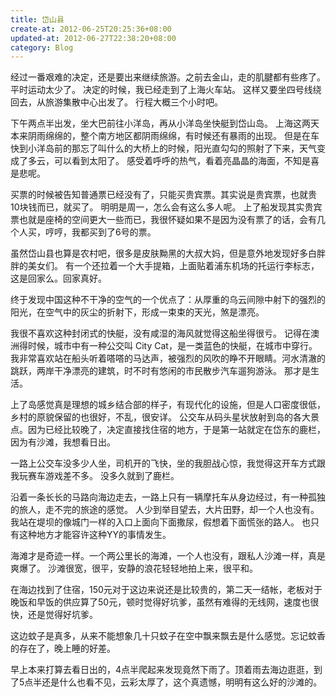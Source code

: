 ```yaml
---
title: 岱山县
create-at: 2012-06-25T20:25:36+08:00
updated-at: 2012-06-27T22:38:20+08:00
category: Blog
---
```


经过一番艰难的决定，还是要出来继续旅游。之前去金山，走的肌腱都有些疼了。平时运动太少了。
决定的时候，我已经走到了上海火车站。
这样又要坐四号线绕回去，从旅游集散中心出发了。
行程大概三个小时吧。

下午两点半出发，坐大巴前往小洋岛，再从小洋岛坐快艇到岱山岛。
上海这两天本来阴雨绵绵的，整个南方地区都阴雨绵绵，有时候还有暴雨的出现。
但是在车快到小洋岛前的那忘了叫什么的大桥上的时候，阳光直勾勾的照射了下来，天气变成了多云，可以看到太阳了。
感受着呼呼的热气，看着亮晶晶的海面，不知是喜是悲呢。

买票的时候被告知普通票已经没有了，只能买贵宾票。其实说是贵宾票，也就贵10块钱而已，就买了。
明明是周一，怎么会有这么多人呢。
上了船发现其实贵宾票也就是座椅的空间更大一些而已，我很怀疑如果不是因为没有票了的话，会有几个人买，哼哼，我都买到了6号的票。

虽然岱山县也算是农村吧，很多是皮肤黝黑的大叔大妈，但是意外地发现好多白胖胖的美女们。
有一个还拉着一个大手提箱，上面贴着浦东机场的托运行李标志，这是回家么。回家真好。

终于发现中国这种不干净的空气的一个优点了：从厚重的乌云间隙中射下的强烈的阳光，在空气中的灰尘的折射下，形成一束束的天光，煞是漂亮。

我很不喜欢这种封闭式的快艇，没有咸湿的海风就觉得这船坐得很亏。
记得在澳洲得时候，城市中有一种公交叫 City Cat，是一类蓝色的快艇，在城市中穿行。
我非常喜欢站在船头听着嗒嗒的马达声，被强烈的风吹的睁不开眼睛。河水清澈的跳跃，两岸干净漂亮的建筑，时不时有悠闲的市民散步汽车遛狗游泳。
那才是生活。

上了岛感觉真是理想的城乡结合部的样子，有现代化的设施，但是人口密度很低，乡村的原貌保留的也很好，不乱，很安详。
公交车从码头星状放射到岛的各大景点。因为已经比较晚了，决定直接找住宿的地方，于是第一站就定在岱东的鹿栏，因为有沙滩，我想看日出。

一路上公交车没多少人坐，司机开的飞快，坐的我胆战心惊，我觉得这开车方式跟我玩赛车游戏差不多。
没多久就到了鹿栏。

沿着一条长长的马路向海边走去，一路上只有一辆摩托车从身边经过，有一种孤独的旅人，走不完的旅途的感觉。
人少到举目望去，大片田野，却一个人也没有。
我站在堤坝的像城门一样的入口上面向下面撒尿，假想着下面慌张的路人。
也只有这种地方才能容许这种YY的事情发生。

海滩才是奇迹一样。一个两公里长的海滩，一个人也没有，跟私人沙滩一样，真是爽爆了。
沙滩很宽，很平，安静的浪花轻轻地拍上来，很平和。

在海边找到了住宿，150元对于这边来说还是比较贵的，第二天一结帐，老板对于晚饭和早饭的供应算了50元，顿时觉得好坑爹，虽然有难得的无线网，速度也很快，还是觉得好坑爹。

这边蚊子是真多，从来不能想象几十只蚊子在空中飘来飘去是什么感觉。忘记蚊香的存在了，晚上睡的好差。

早上本来打算去看日出的，4点半爬起来发现竟然下雨了。顶着雨去海边逛逛，到了5点半还是什么也看不见，云彩太厚了，这个真遗憾，明明有这么好的沙滩的。
